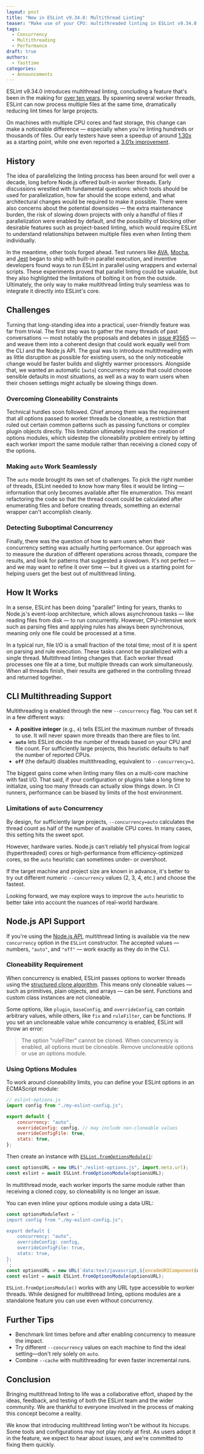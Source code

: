 ```yaml
---
layout: post
title: "New in ESLint v9.34.0: Multithread Linting"
teaser: "Make use of your CPU: multithreaded linting in ESLint v9.34.0 speeds up linting large projects."
tags:
  - Concurrency
  - Multithreading
  - Performance
draft: true
authors:
  - fasttime
categories:
  - Announcements
---
```


ESLint v9.34.0 introduces multithread linting, concluding a feature that's been in the making for [over ten years](https://github.com/eslint/eslint/issues/3565).
By spawning several worker threads, ESLint can now process multiple files at the same time, dramatically reducing lint times for large projects.

On machines with multiple CPU cores and fast storage, this change can make a noticeable difference — especially when you're linting hundreds or thousands of files. Our early testers have seen a speedup of around [1.30x](https://github.com/eslint/eslint/pull/19794#issuecomment-2970812265) as a starting point, while one even reported a [3.01x improvement](https://github.com/eslint/eslint/pull/19794#issuecomment-2969486788).

## History

The idea of parallelizing the linting process has been around for well over a decade, long before Node.js offered built-in worker threads. Early discussions wrestled with fundamental questions: which tools should be used for parallelization, how far should the scope extend, and what architectural changes would be required to make it possible. There were also concerns about the potential downsides — the extra maintenance burden, the risk of slowing down projects with only a handful of files if parallelization were enabled by default, and the possibility of blocking other desirable features such as project-based linting, which would require ESLint to understand relationships between multiple files even when linting them individually.

In the meantime, other tools forged ahead. Test runners like [AVA](https://github.com/avajs/ava), [Mocha](https://mochajs.org/), and [Jest](https://jestjs.io/) began to ship with built-in parallel execution, and inventive developers found ways to run ESLint in parallel using wrappers and external scripts. These experiments proved that parallel linting could be valuable, but they also highlighted the limitations of bolting it on from the outside. Ultimately, the only way to make multithread linting truly seamless was to integrate it directly into ESLint's core.

## Challenges

Turning that long-standing idea into a practical, user-friendly feature was far from trivial. The first step was to gather the many threads of past conversations — most notably the proposals and debates in [issue #3565](https://github.com/eslint/eslint/issues/3565) — and weave them into a coherent design that could work equally well from the CLI and the Node.js API. The goal was to introduce multithreading with as little disruption as possible for existing users, so the only noticeable change would be faster builds and slightly warmer processors. Alongside that, we wanted an automatic (`auto`) concurrency mode that could choose sensible defaults in most situations, as well as a way to warn users when their chosen settings might actually be slowing things down.

### Overcoming Cloneability Constraints

Technical hurdles soon followed. Chief among them was the requirement that all options passed to worker threads be cloneable, a restriction that ruled out certain common patterns such as passing functions or complex plugin objects directly. This limitation ultimately inspired the creation of options modules, which sidestep the cloneability problem entirely by letting each worker import the same module rather than receiving a cloned copy of the options.

### Making `auto` Work Seamlessly

The `auto` mode brought its own set of challenges. To pick the right number of threads, ESLint needed to know how many files it would be linting — information that only becomes available after file enumeration. This meant refactoring the code so that the thread count could be calculated after enumerating files and before creating threads, something an external wrapper can't accomplish cleanly.

### Detecting Suboptimal Concurrency

Finally, there was the question of how to warn users when their concurrency setting was actually hurting performance. Our approach was to measure the duration of different operations across threads, compare the results, and look for patterns that suggested a slowdown. It's not perfect — and we may want to refine it over time — but it gives us a starting point for helping users get the best out of multithread linting.

## How It Works

In a sense, ESLint has been doing "parallel" linting for years, thanks to Node.js's event-loop architecture, which allows asynchronous tasks — like reading files from disk — to run concurrently. However, CPU-intensive work such as parsing files and applying rules has always been synchronous, meaning only one file could be processed at a time.

In a typical run, file I/O is a small fraction of the total time; most of it is spent on parsing and rule execution. These tasks cannot be parallelized with a single thread. Multithread linting changes that. Each worker thread processes one file at a time, but multiple threads can work simultaneously. When all threads finish, their results are gathered in the controlling thread and returned together.

## CLI Multithreading Support

Multithreading is enabled through the new `--concurrency` flag. You can set it in a few different ways:

* **A positive integer** (e.g., `4`) tells ESLint the maximum number of threads to use. It will never spawn more threads than there are files to lint.
* **`auto`** lets ESLint decide the number of threads based on your CPU and file count. For sufficiently large projects, this heuristic defaults to half the number of reported CPUs.
* **`off`** (the default) disables multithreading, equivalent to `--concurrency=1`.

The biggest gains come when linting many files on a multi-core machine with fast I/O. That said, if your configuration or plugins take a long time to initialize, using too many threads can actually slow things down. In CI runners, performance can be biased by limits of the host environment.

### Limitations of `auto` Concurrency

By design, for sufficiently large projects, `--concurrency=auto` calculates the thread count as half of the number of available CPU cores. In many cases, this setting hits the sweet spot.

However, hardware varies. Node.js can't reliably tell physical from logical (hyperthreaded) cores or high-performance from efficiency-optimized cores, so the `auto` heuristic can sometimes under- or overshoot.

If the target machine and project size are known in advance, it's better to try out different numeric `--concurrency` values (2, 3, 4, etc.) and choose the fastest.

Looking forward, we may explore ways to improve the `auto` heuristic to better take into account the nuances of real-world hardware.

## Node.js API Support

If you're using the [Node.js API](https://eslint.org/docs/latest/integrate/nodejs-api), multithread linting is available via the new `concurrency` option in the `ESLint` constructor. The accepted values — numbers, `"auto"`, and `"off"` — work exactly as they do in the CLI.

### Cloneability Requirement

When concurrency is enabled, ESLint passes options to worker threads using the [structured clone algorithm](https://developer.mozilla.org/en-US/docs/Web/API/Web_Workers_API/Structured_clone_algorithm). This means only cloneable values — such as primitives, plain objects, and arrays — can be sent. Functions and custom class instances are not cloneable.

Some options, like `plugin`, `baseConfig`, and `overrideConfig`, can contain arbitrary values, while others, like `fix` and `ruleFilter`, can be functions. If you set an uncloneable value while concurrency is enabled, ESLint will throw an error:

> The option "ruleFilter" cannot be cloned. When concurrency is enabled, all options must be cloneable. Remove uncloneable options or use an options module.

### Using Options Modules

To work around cloneability limits, you can define your ESLint options in an ECMAScript module:

```js
// eslint-options.js
import config from "./my-eslint-config.js";

export default {
    concurrency: "auto",
    overrideConfig: config, // may include non-cloneable values
    overrideConfigFile: true,
    stats: true,
};
```

Then create an instance with [`ESLint.fromOptionsModule()`](https://eslint.org/docs/head/integrate/nodejs-api#-eslintfromoptionsmoduleoptionsurl):

```js
const optionsURL = new URL("./eslint-options.js", import.meta.url);
const eslint = await ESLint.fromOptionsModule(optionsURL);
```

In multithread mode, each worker imports the same module rather than receiving a cloned copy, so cloneability is no longer an issue.

You can even inline your options module using a data URL:

```js
const optionsModuleText = `
import config from "./my-eslint-config.js";

export default {
    concurrency: "auto",
    overrideConfig: config,
    overrideConfigFile: true,
    stats: true,
};
`;
const optionsURL = new URL(`data:text/javascript,${encodeURIComponent(optionsModuleText)}`);
const eslint = await ESLint.fromOptionsModule(optionsURL);
```

`ESLint.fromOptionsModule()` works with any URL type accessible to worker threads. While designed for multithread linting, options modules are a standalone feature you can use even without concurrency.

## Further Tips

* Benchmark lint times before and after enabling concurrency to measure the impact.
* Try different `--concurrency` values on each machine to find the ideal setting—don't rely solely on `auto`.
* Combine `--cache` with multithreading for even faster incremental runs.

## Conclusion

Bringing multithread linting to life was a collaborative effort, shaped by the ideas, feedback, and testing of both the ESLint team and the wider community. We are thankful to everyone involved in the process of making this concept become a reality.

We know that introducing multithread linting won't be without its hiccups. Some tools and configurations may not play nicely at first. As users adopt it in the feature, we expect to hear about issues, and we're committed to fixing them quickly.
